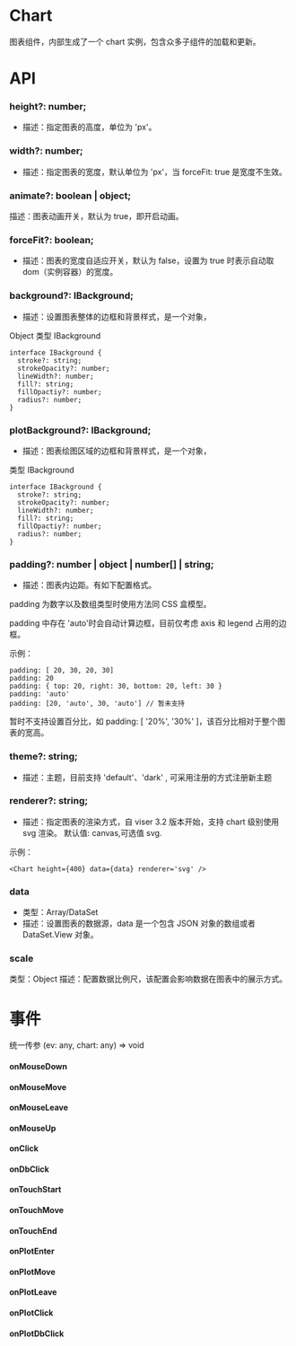 # Chart

图表组件，内部生成了一个 chart 实例，包含众多子组件的加载和更新。

# API

### height?: number;

- 描述：指定图表的高度，单位为 'px'。

### width?: number;

- 描述：指定图表的宽度，默认单位为 'px'，当 forceFit: true 是宽度不生效。

### animate?: boolean | object;

描述：图表动画开关，默认为 true，即开启动画。

### forceFit?: boolean;

- 描述：图表的宽度自适应开关，默认为 false，设置为 true 时表示自动取 dom（实例容器）的宽度。

### background?: IBackground;

- 描述：设置图表整体的边框和背景样式，是一个对象，

Object 类型 IBackground

```
interface IBackground {
  stroke?: string;
  strokeOpacity?: number;
  lineWidth?: number;
  fill?: string;
  fillOpactiy?: number;
  radius?: number;
}
```

### plotBackground?: IBackground;

- 描述：图表绘图区域的边框和背景样式，是一个对象，

类型 IBackground

```
interface IBackground {
  stroke?: string;
  strokeOpacity?: number;
  lineWidth?: number;
  fill?: string;
  fillOpactiy?: number;
  radius?: number;
}
```

### padding?: number | object | number[] | string;

- 描述：图表内边距。有如下配置格式。

padding 为数字以及数组类型时使用方法同 CSS 盒模型。

padding 中存在 'auto'时会自动计算边框，目前仅考虑 axis 和 legend 占用的边框。

示例：

```
padding: [ 20, 30, 20, 30]
padding: 20
padding: { top: 20, right: 30, bottom: 20, left: 30 }
padding: 'auto'
padding: [20, 'auto', 30, 'auto'] // 暂未支持
```

暂时不支持设置百分比，如 padding: [ '20%', '30%' ]，该百分比相对于整个图表的宽高。

### theme?: string;

- 描述：主题，目前支持 'default'、'dark' , 可采用注册的方式注册新主题

### renderer?: string;

- 描述：指定图表的渲染方式，自 viser 3.2 版本开始，支持 chart 级别使用 svg 渲染。
  默认值: canvas,可选值 svg.

示例：

```
<Chart height={400} data={data} renderer='svg' />
```

### data

- 类型：Array/DataSet
- 描述：设置图表的数据源，data 是一个包含 JSON 对象的数组或者 DataSet.View 对象。

### scale

类型：Object
描述：配置数据比例尺，该配置会影响数据在图表中的展示方式。

# 事件

统一传参 (ev: any, chart: any) => void

#### onMouseDown

#### onMouseMove

#### onMouseLeave

#### onMouseUp

#### onClick

#### onDbClick

#### onTouchStart

#### onTouchMove

#### onTouchEnd

#### onPlotEnter

#### onPlotMove

#### onPlotLeave

#### onPlotClick

#### onPlotDbClick

